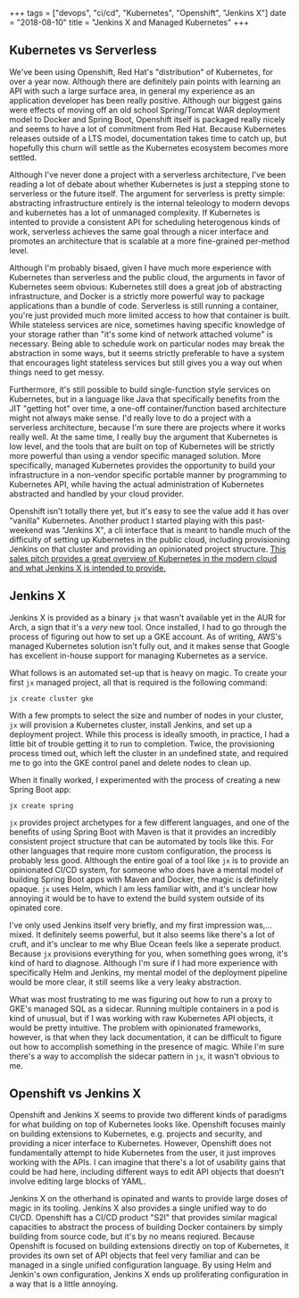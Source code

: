 +++
tags = ["devops", "ci/cd", "Kubernetes", "Openshift", "Jenkins X"]
date = "2018-08-10"
title = "Jenkins X and Managed Kubernetes"
+++

## Kubernetes vs Serverless

We've been using Openshift, Red Hat's "distribution" of Kubernetes, for over a year now. Although there are definitely pain points with learning an API with such a large surface area, in general my experience as an application developer has been really positive. Although our biggest gains were effects of moving off an old school Spring/Tomcat WAR deployment model to Docker and Spring Boot, Openshift itself is packaged really nicely and seems to have a lot of commitment from Red Hat. Because Kubernetes releases outside of a LTS model, documentation takes time to catch up, but hopefully this churn will settle as the Kubernetes ecosystem becomes more settled.

Although I've never done a project with a serverless architecture, I've been reading a lot of debate about whether Kubernetes is just a stepping stone to serverless or the future itself. The argument for serverless is pretty simple: abstracting infrastructure entirely is the internal teleology to modern devops and kubernetes has a lot of unmanaged complexity. If Kubernetes is intented to provide a consistent API for scheduling heterogenous kinds of work, serverless achieves the same goal through a nicer interface and promotes an architecture that is scalable at a more fine-grained per-method level.

Although I'm probably bisaed, given I have much more experience with Kubernetes than serverless and the public cloud, the arguments in favor of Kubernetes seem obvious: Kubernetes still does a great job of abstracting infrastructure, and Docker is a strictly more powerful way to package applications than a bundle of code. Serverless is still running a container, you're just provided much more limited access to how that container is built. While stateless services are nice, sometimes having specific knowledge of your storage rather than "it's some kind of network attached volume" is necessary. Being able to schedule work on particular nodes may break the abstraction in some ways, but it seems strictly preferable to have a system that encourages light stateless services but still gives you a way out when things need to get messy.

Furthermore, it's still possible to build single-function style services on Kubernetes, but in a language like Java that specifically benefits from the JIT "getting hot" over time, a one-off container/function based architecture might not always make sense. I'd really love to do a project with a serverless architecture, because I'm sure there are projects where it works really well. At the same time, I really buy the argument that Kubernetes is low level, and the tools that are built on top of Kubernetes will be strictly more powerful than using a vendor specific managed solution. More specifically, managed Kubernetes provides the opportunity to build your infrastructure in a non-vendor specific portable manner by programming to Kubernetes API, while having the actual administration of Kubernetes abstracted and handled by your cloud provider.

Openshift isn't totally there yet, but it's easy to see the value add it has over "vanilla" Kubernetes. Another product I started playing with this past-weekend was "Jenkins X", a cli interface that is meant to handle much of the difficulty of setting up Kubernetes in the public cloud, including provisioning Jenkins on that cluster and providing an opinionated project structure. [This sales pitch provides a great overview of Kubernetes in the modern cloud and what Jenkins X is intended to provide.](https://www.youtube.com/watch?v=BF3MhFjvBTU)

## Jenkins X

Jenkins X is provided as a binary `jx` that wasn't available yet in the AUR for Arch, a sign that it's a *very* new tool. Once installed, I had to go through the process of figuring out how to set up a GKE account. As of writing, AWS's managed Kubernetes solution isn't fully out, and it makes sense that Google has excellent in-house support for managing Kubernetes as a service. 

What follows is an automated set-up that is heavy on magic. To create your first `jx` managed project, all that is required is the following command:

```
jx create cluster gke
```

With a few prompts to select the size and number of nodes in your cluster, `jx` will provision a Kubernetes cluster, install Jenkins, and set up a deployment project. While this process is ideally smooth, in practice, I had a little bit of trouble getting it to run to completion. Twice, the provisioning process timed out, which left the cluster in an undefined state, and required me to go into the GKE control panel and delete nodes to clean up.

When it finally worked, I experimented with the process of creating a new Spring Boot app:
```
jx create spring
```
`jx` provides project archetypes for a few different languages, and one of the benefits of using Spring Boot with Maven is that it provides an incredibly consistent project structure that can be automated by tools like this. For other languages that require more custom configuration, the process is probably less good. Although the entire goal of a tool like `jx` is to provide an opinionated CI/CD system, for someone who does have a mental model of building Spring Boot apps with Maven and Docker, the magic is definitely opaque. `jx` uses Helm, which I am less familiar with, and it's unclear how annoying it would be to have to extend the build system outside of its opinated core.

I've only used Jenkins itself very briefly, and my first impression was,... mixed. It definitely seems powerful, but it also seems like there's a lot of cruft, and it's unclear to me why Blue Ocean feels like a seperate product. Because `jx` provisions everything for you, when something goes wrong, it's kind of hard to diagnose. Although I'm sure if I had more experience with specifically Helm and Jenkins, my mental model of the deployment pipeline would be more clear, it still seems like a very leaky abstraction.

What was most frustrating to me was figuring out how to run a proxy to GKE's managed SQL as a sidecar. Running multiple containers in a pod is kind of unusual, but if I was working with raw Kubernetes API objects, it would be pretty intuitive. The problem with opinionated frameworks, however, is that when they lack documentation, it can be difficult to figure out how to accomplish something in the presence of magic. While I'm sure there's a way to accomplish the sidecar pattern in `jx`, it wasn't obvious to me.

## Openshift vs Jenkins X

Openshift and Jenkins X seems to provide two different kinds of paradigms for what building on top of Kubernetes looks like. Openshift focuses mainly on building extensions to Kubernetes, e.g. projects and security, and providing a nicer interface to Kubernetes. However, Openshift does not fundamentally attempt to hide Kubernetes from the user, it just improves working with the APIs. I can imagine that there's a lot of usability gains that could be had here, including different ways to edit API objects that doesn't involve editing large blocks of YAML.

Jenkins X on the otherhand is opinated and wants to provide large doses of magic in its tooling. Jenkins X also provides a single unified way to do CI/CD. Openshift has a CI/CD product "S2I" that provides similar magical capacities to abstract the process of building Docker containers by simply building from source code, but it's by no means reqiured. Because Openshift is focused on building extensions directly on top of Kubernetes, it provides its own set of API objects that feel very familiar and can be managed in a single unified configuration language. By using Helm and Jenkin's own configuration, Jenkins X ends up proliferating configuration in a way that is a little annoying.
